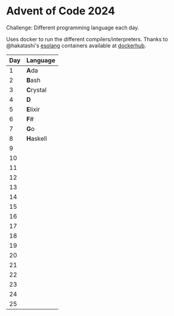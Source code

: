# Advent of Code 2024

Challenge: Different programming language each day.

Uses docker to run the different compilers/interpreters. Thanks to @hakatashi's [esolang](https://github.com/hakatashi/esolang-box) containers available at [dockerhub](https://hub.docker.com/u/esolang).

| Day | Language     |
| --- | ------------ |
|   1 | **A**da      |
|   2 | **B**ash     |
|   3 | **C**rystal  |
|   4 | **D**        |
|   5 | **E**lixir   |
|   6 | **F**#       |
|   7 | **G**o       |
|   8 | **H**askell  |
|   9 |              |
|  10 |              |
|  11 |              |
|  12 |              |
|  13 |              |
|  14 |              |
|  15 |              |
|  16 |              |
|  17 |              |
|  18 |              |
|  19 |              |
|  20 |              |
|  21 |              |
|  22 |              |
|  23 |              |
|  24 |              |
|  25 |              |
